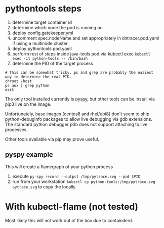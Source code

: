 # pythontools steps
1. determine target container id
1. determine which node the pod is running on
1. deploy config.gatekeeper.yml
1. uncomment spec.nodeName and set appropriately in dntracer.pod.yaml if using a multinode cluster.
1. deploy pythontools.pod.yaml
1. perform rest of steps inside java-tools pod via kubectl exec `kubectl exec -it python-tools -- /bin/bash`
1. determine the PID of the target process
```
# This can be somewhat tricky, ps and grep are probably the easiest way to determine the real PID.
chroot /host
ps aux | grep python
exit
```

The only tool installed currently is pyspy, but other tools can be install via pip3 live on the image.

Unfortunately, base images (centos8 and rhel/ubi8) don't seem to ship python-debuginfo packages to
allow live debugging via gdb extensions.  The standard python debugger pdb does not support attaching
to live processes.

Other tools available via pip may prove useful.

## pyspy example

This will create a flamegraph of your python process

1. execute `py-spy record --output /tmp/pytrace.svg --pid $PID`
1. run from your workstation `kubectl cp python-tools:/tmp/pytrace.svg pytrace.svg` to copy the locally.


# With kubectl-flame (not tested)

Most likely this will not work out of the box due to containderd.